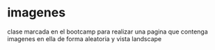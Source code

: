 # imagenes
clase marcada en el bootcamp para realizar una pagina que contenga imagenes en ella de forma aleatoria y vista landscape
